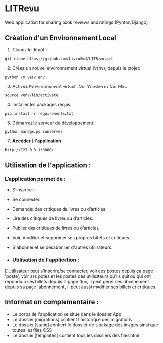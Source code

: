 # LITRevu
Web application for sharing book reviews and ratings (Pyhton/Django)


## Création d'un Environnement Local

1. Clonez le dépôt :
```
git clone https://github.com/LivioSmd/LITRevu.git
```
2. Créez un nouvel environnement virtuel (venv), depuis le projet:
```
python -m venv env
```
3. Activez l'environnement virtuel :
Sur Windows / Sur Mac
```
source venv/bin/activate
```
4. Installer les packages requis:
```
pip install -r requirements.txt
```
5. Démarrez le serveur de développement :
```
python manage.py runserver
```
7. **Accéder à l'application** :
```
http://127.0.0.1:8000/
```

## Utilisation de l'application :
### L’application permet de :
- S’inscrire ;
- Se connecter.
- Demander des critiques de livres ou d’articles.
- Lire des critiques de livres ou d’articles.
- Publier des critiques de livres ou d’articles.
- Voir, modifier et supprimer ses propres billets et critiques.
- S'abonner et se désabonner d'autres utilisateurs.

- ### Utilisation de l'application :
L'Utilisateur peut s'inscrire/se connecter, voir ces postes depuis ça page 'poste', voir ses potes et les postes des utilisateurs qu'ils suit ou qui ont repondu a ses billets depuis la page flux, il peut gerer ses abonnement depuis sa page 'abonnement', il peut aussi modifier ses billets et critiques.

## Information complémentaire :
- Le corps de l'application ce situe dans le dossier App
- Le dossier [migrations] contient l'historique des migrations
- Le dossier [static] contient le dossier de stockage des images ainsi que toutes les files CSS
- Le dossier [templates] contient tous les dossiers des files html

